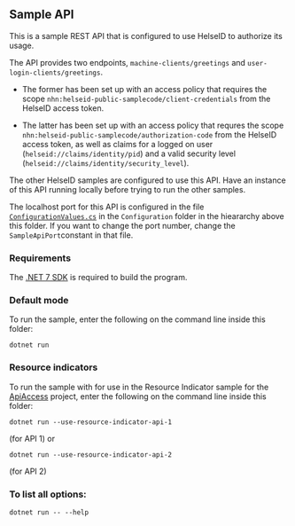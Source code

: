 ## Sample API

This is a sample REST API that is configured to use HelseID to authorize its usage.

The API provides two endpoints, `machine-clients/greetings` and `user-login-clients/greetings`. 

* The former has been set up with an access policy that requires the scope `nhn:helseid-public-samplecode/client-credentials`
from the HelseID access token. 

* The latter has been set up with an access policy that requres the scope
`nhn:helseid-public-samplecode/authorization-code` from the HelseID access token, as well as
claims for a logged on user (`helseid://claims/identity/pid`) and a valid security level (`helseid://claims/identity/security_level`).

The other HelseID samples are configured to use this API. Have an instance of this API running locally before trying to run the other samples.

The localhost port for this API is configured in the file [`ConfigurationValues.cs`](../Configuration/ConfigurationValues.cs) in the `Configuration` folder in the hieararchy above this folder. If you want to change the port number, change the `SampleApiPort`constant in that file.

### Requirements

The [.NET 7 SDK](https://dotnet.microsoft.com/en-us/download/dotnet/7.0) is required to build the program.

### Default mode 

To run the sample, enter the following on the command line inside this folder:
```
dotnet run
```

### Resource indicators

To run the sample with for use in the Resource Indicator sample for the [ApiAccess](./ApiAccess/README.md) project, enter the following on the command line inside this folder:
```
dotnet run --use-resource-indicator-api-1
```
(for API 1) or 
```
dotnet run --use-resource-indicator-api-2
```
(for API 2)

### To list all options:
```
dotnet run -- --help
```